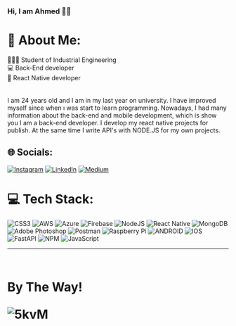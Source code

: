 ### Hi, I am Ahmed 💁🏻

# 💫 About Me:
👨🏻‍🎓 Student of Industrial Engineering<br>💻 Back-End developer<br>📱 React Native developer<br><br><br>I am 24 years old and I am in my last year on university. I have improved myself since when ı was start to learn programming. Nowadays, I had many information about the back-end and mobile development, which is show you I am a back-end developer. I develop my react native projects for publish. At the same time I write API's with NODE.JS for my own projects.


## 🌐 Socials:
[![Instagram](https://img.shields.io/badge/Instagram-%23E4405F.svg?logo=Instagram&logoColor=white)](https://instagram.com/ahmedtkaya) [![LinkedIn](https://img.shields.io/badge/LinkedIn-%230077B5.svg?logo=linkedin&logoColor=white)](https://linkedin.com/in/ahmed-tayyib-kaya-4475341a0/) [![Medium](https://img.shields.io/badge/Medium-12100E?logo=medium&logoColor=white)](https://medium.com/@atkahmed9924) 

# 💻 Tech Stack:
![CSS3](https://img.shields.io/badge/css3-%231572B6.svg?style=for-the-badge&logo=css3&logoColor=white) ![AWS](https://img.shields.io/badge/AWS-%23FF9900.svg?style=for-the-badge&logo=amazon-aws&logoColor=white) ![Azure](https://img.shields.io/badge/azure-%230072C6.svg?style=for-the-badge&logo=azure-devops&logoColor=white) ![Firebase](https://img.shields.io/badge/firebase-%23039BE5.svg?style=for-the-badge&logo=firebase) ![NodeJS](https://img.shields.io/badge/node.js-6DA55F?style=for-the-badge&logo=node.js&logoColor=white) ![React Native](https://img.shields.io/badge/react_native-%2320232a.svg?style=for-the-badge&logo=react&logoColor=%2361DAFB) ![MongoDB](https://img.shields.io/badge/MongoDB-%234ea94b.svg?style=for-the-badge&logo=mongodb&logoColor=white) ![Adobe Photoshop](https://img.shields.io/badge/adobephotoshop-%2331A8FF.svg?style=for-the-badge&logo=adobephotoshop&logoColor=white) ![Postman](https://img.shields.io/badge/Postman-FF6C37?style=for-the-badge&logo=postman&logoColor=white) ![Raspberry Pi](https://img.shields.io/badge/-RaspberryPi-C51A4A?style=for-the-badge&logo=Raspberry-Pi) ![ANDROID](https://img.shields.io/badge/android-%2320232a.svg?style=for-the-badge&logo=android&logoColor=%a4c639) ![IOS](https://img.shields.io/badge/IOS-%2320232a.svg?style=for-the-badge&logo=apple&logoColor=white) ![FastAPI](https://img.shields.io/badge/FastAPI-005571?style=for-the-badge&logo=fastapi) ![NPM](https://img.shields.io/badge/NPM-%23000000.svg?style=for-the-badge&logo=npm&logoColor=white) ![JavaScript](https://img.shields.io/badge/javascript-%23323330.svg?style=for-the-badge&logo=javascript&logoColor=%23F7DF1E)


---
<!-- Proudly created with GPRM ( https://gprm.itsvg.in ) -->
   </br> 
   <h1>By The Way!</h>
   </n>
  
![5kvM](https://user-images.githubusercontent.com/47714484/184485952-8a991c1f-8405-444a-95be-0e5452747d84.gif)


